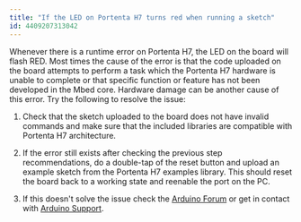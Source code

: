 ```yaml
---
title: "If the LED on Portenta H7 turns red when running a sketch"
id: 4409207313042
---
```


Whenever there is a runtime error on Portenta H7, the LED on the board will flash RED. Most times the cause of the error is that the code uploaded on the board attempts to perform a task which the Portenta H7 hardware is unable to complete or that specific function or feature has not been developed in the Mbed core. Hardware damage can be another cause of this error. Try the following to resolve the issue:

1. Check that the sketch uploaded to the board does not have invalid commands and make sure that the included libraries are compatible with Portenta H7 architecture.

2. If the error still exists after checking the previous step recommendations, do a double-tap of the reset button and upload an example sketch from the Portenta H7 examples library. This should reset the board back to a working state and reenable the port on the PC.

3. If this doesn't solve the issue check the [Arduino Forum](https://forum.arduino.cc/c/hardware/portenta/91) or get in contact with [Arduino Support](https://www.arduino.cc/en/contact-us/).
